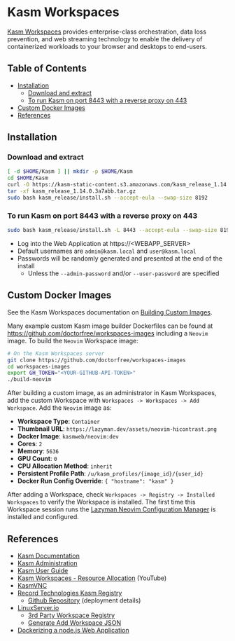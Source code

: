 # Kasm Workspaces

[Kasm Workspaces](https://kasmweb.com) provides enterprise-class orchestration,
data loss prevention, and web streaming technology to enable the delivery of
containerized workloads to your browser and desktops to end-users.

## Table of Contents

- [Installation](#installation)
  - [Download and extract](#download-and-extract)
  - [To run Kasm on port 8443 with a reverse proxy on 443](#to-run-kasm-on-port-8443-with-a-reverse-proxy-on-443)
- [Custom Docker Images](#custom-docker-images)
- [References](#references)

## Installation

### Download and extract

```bash
[ -d $HOME/Kasm ] || mkdir -p $HOME/Kasm
cd $HOME/Kasm
curl -O https://kasm-static-content.s3.amazonaws.com/kasm_release_1.14.0.3a7abb.tar.gz
tar -xf kasm_release_1.14.0.3a7abb.tar.gz
sudo bash kasm_release/install.sh --accept-eula --swap-size 8192
```

### To run Kasm on port 8443 with a reverse proxy on 443

```bash
sudo bash kasm_release/install.sh -L 8443 --accept-eula --swap-size 8192
```

- Log into the Web Application at https://<WEBAPP_SERVER>
- Default usernames are `admin@kasm.local` and `user@kasm.local`
- Passwords will be randomly generated and presented at the end of the install
  - Unless the `--admin-password` and/or `--user-password` are specified

## Custom Docker Images

See the Kasm Workspaces documentation on
[Building Custom Images](https://kasmweb.com/docs/latest/how_to/building_images.html#).

Many example custom Kasm image builder Dockerfiles can be found at
https://github.com/doctorfree/workspaces-images including a `Neovim` image.
To build the `Neovim` Workspace image:

```bash
# On the Kasm Workspaces server
git clone https://github.com/doctorfree/workspaces-images
cd workspaces-images
export GH_TOKEN="<YOUR-GITHUB-API-TOKEN>"
./build-neovim
```

After building a custom image, as an administrator in Kasm Workspaces,
add the custom Workspace with `Workspaces -> Workspaces -> Add Workspace`.
Add the `Neovim` image as:

- **Workspace Type**: `Container`
- **Thumbnail URL**: `https://lazyman.dev/assets/neovim-hicontrast.png`
- **Docker Image**: `kasmweb/neovim:dev`
- **Cores**: `2`
- **Memory**: `5636`
- **GPU Count**: `0`
- **CPU Allocation Method**: `inherit`
- **Persistent Profile Path**: `/u/kasm_profiles/{image_id}/{user_id}`
- **Docker Run Config Override**: `{ "hostname": "kasm" }`

After adding a Workspace, check `Workspaces -> Registry -> Installed Workspaces`
to verify the Workspace is installed. The first time this Workspace session runs
the [Lazyman Neovim Configuration Manager](https://github.com/doctorfree/nvim-lazyman)
is installed and configured.

## References

- [Kasm Documentation](https://www.kasmweb.com/docs/latest/index.html)
- [Kasm Administration](https://www.kasmweb.com/docs/latest/admin_guide.html)
- [Kasm User Guide](https://www.kasmweb.com/docs/latest/user_guide.html)
- [Kasm Workspaces - Resource Allocation](https://youtu.be/lv85XZ8EdjY?si=xcSfB-EWtu-2tIHQ) (YouTube)
- [KasmVNC](https://www.kasmweb.com/kasmvnc)
- [Record Technologies Kasm Registry](https://doctorfree.github.io/kasm-registry/1.0)
  - [Github Repository](https://github.com/doctorfree/kasm-registry) (deployment details)
- [LinuxServer.io](https://www.linuxserver.io)
  - [3rd Party Workspace Registry](https://kasmregistry.linuxserver.io)
  - [Generate Add Workspace JSON](https://kasmregistry.linuxserver.io/1.0/new)
- [Dockerizing a node.js Web Application](https://semaphoreci.com/community/tutorials/dockerizing-a-node-js-web-application)
